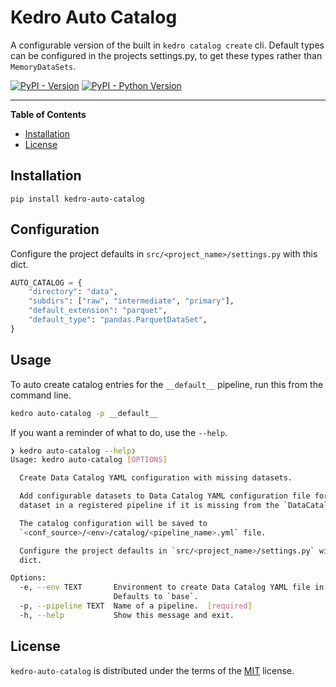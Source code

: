 # Kedro Auto Catalog

A configurable version of the built in `kedro catalog create` cli. Default
types can be configured in the projects settings.py, to get these types rather
than `MemoryDataSets`.

[![PyPI - Version](https://img.shields.io/pypi/v/kedro-auto-catalog.svg)](https://pypi.org/project/kedro-auto-catalog)
[![PyPI - Python Version](https://img.shields.io/pypi/pyversions/kedro-auto-catalog.svg)](https://pypi.org/project/kedro-auto-catalog)

---

**Table of Contents**

- [Installation](#installation)
- [License](#license)

## Installation

```console
pip install kedro-auto-catalog
```

## Configuration

Configure the project defaults in `src/<project_name>/settings.py` with this
dict.

```python
AUTO_CATALOG = {
    "directory": "data",
    "subdirs": ["raw", "intermediate", "primary"],
    "default_extension": "parquet",
    "default_type": "pandas.ParquetDataSet",
}
```

## Usage

To auto create catalog entries for the `__default__` pipeline, run this from the command line.

```bash
kedro auto-catalog -p __default__
```

If you want a reminder of what to do, use the `--help`.

```bash
❯ kedro auto-catalog --help❯
Usage: kedro auto-catalog [OPTIONS]

  Create Data Catalog YAML configuration with missing datasets.

  Add configurable datasets to Data Catalog YAML configuration file for each
  dataset in a registered pipeline if it is missing from the `DataCatalog`.

  The catalog configuration will be saved to
  `<conf_source>/<env>/catalog/<pipeline_name>.yml` file.

  Configure the project defaults in `src/<project_name>/settings.py` with this
  dict.

Options:
  -e, --env TEXT       Environment to create Data Catalog YAML file in.
                       Defaults to `base`.
  -p, --pipeline TEXT  Name of a pipeline.  [required]
  -h, --help           Show this message and exit.
```

## License

`kedro-auto-catalog` is distributed under the terms of the [MIT](https://spdx.org/licenses/MIT.html) license.
